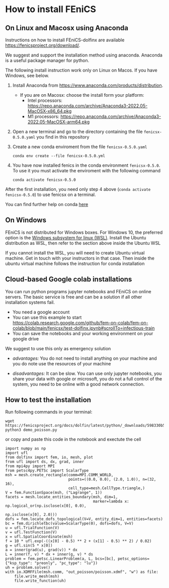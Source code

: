 # How to install FEniCS

## On Linux and Macosx using Anaconda

Instructions on how to install FEniCS-dolfinx are available https://fenicsproject.org/download/.

We suggest and support the installation method using anaconda. Anaconda is a useful package manager for python. 

The following install instruction work only on Linux on Macos. If you have Windows, see below.

1. Install Anaconda from https://www.anaconda.com/products/distribution. 
    - If you are on Macosx: choose the install form your platform:
        - Intel processors: https://repo.anaconda.com/archive/Anaconda3-2022.05-MacOSX-x86_64.pkg
        - M1 processors: https://repo.anaconda.com/archive/Anaconda3-2022.05-MacOSX-arm64.pkg

2. Open a new terminal and go to the directory containing the file `fenicsx-0.5.0.yaml` you find in this repository

3. Create a new conda enviroment from the file `fenicsx-0.5.0.yaml`
    ```
    conda env create --file fenicsx-0.5.0.yml
    ```

4. You have now installed fenics in the conda environment `fenicsx-0.5.0`. To use it you must activate the enviroment with the following command
    ```
    conda activate fenicsx-0.5.0
    ```

After the first installation, you need only step 4 above (`conda activate fenicsx-0.5.0`) to use fenicsx on a terminal.

You can find further help on conda [here](https://docs.conda.io/projects/conda/en/latest/_downloads/843d9e0198f2a193a3484886fa28163c/conda-cheatsheet.pdf)

## On Windows

FEniCS is not distributed for Windows boxes. For Windows 10, the preferred option is the [Windows subsystem for linux (WSL)](https://docs.microsoft.com/en-us/windows/wsl/install-win10).
Install the Ubuntu distribution as WSL, then refer to the section above inside the Ubuntu WSL

If you cannot install the WSL, you will need to create Ubuntu virtual machine. Get in touch with your instructors in that case.
Then inside the ubuntu virtual machine follows the instruction for conda installation


## Cloud-based  Google colab installations
You can run python programs jupyter notebooks and FEniCS on online servers. The basic service is free and can be a solution if all other installation systems fail.

* You need a google account
* You can use this example to start https://colab.research.google.com/github/fem-on-colab/fem-on-colab/blob/main/fenicsx/test-dolfinx.ipynb#scrollTo=infectious-train
* You can save the notebooks and your working environment on your google drive

We suggest to use this only as emergency solution
* *advantages:* You do not need to install anything on your machine and you do note use the resources of your machine

* *disadvantages:* It can be slow. You can use only jupyter notebooks, you share your data with google or microsoft, you do not a full control of the system, you need to be online with a good network connection.

## How to test the installation

Run following commands in your terminal:

```
wget https://fenicsproject.org/docs/dolfin/latest/python/_downloads/598330b504d63e359baad030e1010987/demo_poisson.py
python3 demo_poisson.py
```
or copy and paste this code in the notebook and exectute the cell

```
import numpy as np
import ufl
from dolfinx import fem, io, mesh, plot
from ufl import ds, dx, grad, inner
from mpi4py import MPI
from petsc4py.PETSc import ScalarType
msh = mesh.create_rectangle(comm=MPI.COMM_WORLD,
                            points=((0.0, 0.0), (2.0, 1.0)), n=(32, 16),
                            cell_type=mesh.CellType.triangle,)
V = fem.FunctionSpace(msh, ("Lagrange", 1))
facets = mesh.locate_entities_boundary(msh, dim=1,
                                       marker=lambda x: np.logical_or(np.isclose(x[0], 0.0),
                                                                      np.isclose(x[0], 2.0)))
dofs = fem.locate_dofs_topological(V=V, entity_dim=1, entities=facets)
bc = fem.dirichletbc(value=ScalarType(0), dofs=dofs, V=V)
u = ufl.TrialFunction(V)
v = ufl.TestFunction(V)
x = ufl.SpatialCoordinate(msh)
f = 10 * ufl.exp(-((x[0] - 0.5) ** 2 + (x[1] - 0.5) ** 2) / 0.02)
g = ufl.sin(5 * x[0])
a = inner(grad(u), grad(v)) * dx
L = inner(f, v) * dx + inner(g, v) * ds
problem = fem.petsc.LinearProblem(a, L, bcs=[bc], petsc_options={"ksp_type": "preonly", "pc_type": "lu"})
uh = problem.solve()
with io.XDMFFile(msh.comm, "out_poisson/poisson.xdmf", "w") as file:
    file.write_mesh(msh)
    file.write_function(uh)
```

